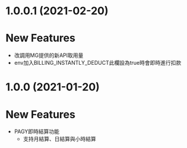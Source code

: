 # 1.0.0.1 (2021-02-20)

# **New Features**
- 改調用MG提供的新API取用量
- env加入BILLING_INSTANTLY_DEDUCT此欄設為true時會即時進行扣款

# 1.0.0 (2021-01-20)

# **New Features**
- PAGY即時結算功能
  - 支持月結算、日結算與小時結算
